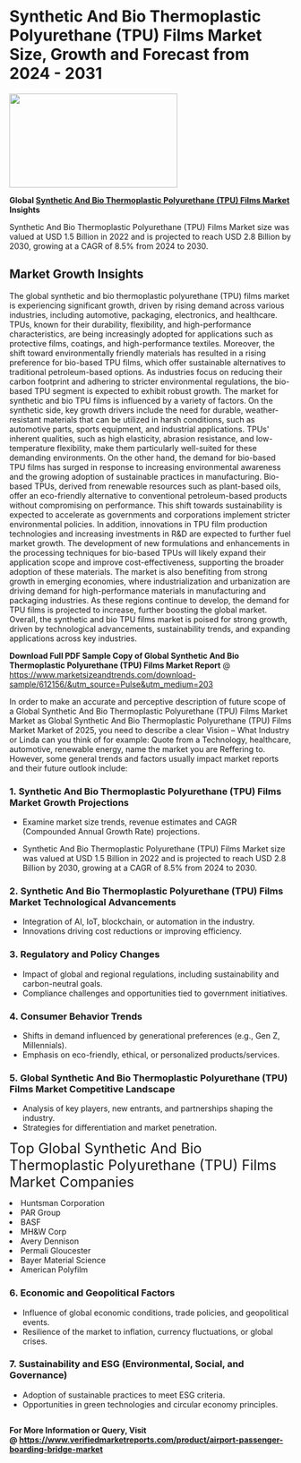 <H1>Synthetic And Bio Thermoplastic Polyurethane (TPU) Films Market Size, Growth and Forecast from 2024 - 2031</H1><img class="aligncenter size-medium wp-image-584254" src="https://thirdeyenews.in/wp-content/uploads/2024/09/Global-Market-Research-300x168.jpeg" alt="" width="300" height="168" /><p><strong>Global&nbsp;<a href="https://www.marketsizeandtrends.com/download-sample/612156/&amp;utm_source=Pulse&amp;utm_medium=203">Synthetic And Bio Thermoplastic Polyurethane (TPU) Films Market</a> Insights</strong></p><p>Synthetic And Bio Thermoplastic Polyurethane (TPU) Films Market size was valued at USD 1.5 Billion in 2022 and is projected to reach USD 2.8 Billion by 2030, growing at a CAGR of 8.5% from 2024 to 2030.</p><p><h2>Market Growth Insights</h2> The global synthetic and bio thermoplastic polyurethane (TPU) films market is experiencing significant growth, driven by rising demand across various industries, including automotive, packaging, electronics, and healthcare. TPUs, known for their durability, flexibility, and high-performance characteristics, are being increasingly adopted for applications such as protective films, coatings, and high-performance textiles. Moreover, the shift toward environmentally friendly materials has resulted in a rising preference for bio-based TPU films, which offer sustainable alternatives to traditional petroleum-based options. As industries focus on reducing their carbon footprint and adhering to stricter environmental regulations, the bio-based TPU segment is expected to exhibit robust growth. The market for synthetic and bio TPU films is influenced by a variety of factors. On the synthetic side, key growth drivers include the need for durable, weather-resistant materials that can be utilized in harsh conditions, such as automotive parts, sports equipment, and industrial applications. TPUs' inherent qualities, such as high elasticity, abrasion resistance, and low-temperature flexibility, make them particularly well-suited for these demanding environments. On the other hand, the demand for bio-based TPU films has surged in response to increasing environmental awareness and the growing adoption of sustainable practices in manufacturing. Bio-based TPUs, derived from renewable resources such as plant-based oils, offer an eco-friendly alternative to conventional petroleum-based products without compromising on performance. This shift towards sustainability is expected to accelerate as governments and corporations implement stricter environmental policies. In addition, innovations in TPU film production technologies and increasing investments in R&D are expected to further fuel market growth. The development of new formulations and enhancements in the processing techniques for bio-based TPUs will likely expand their application scope and improve cost-effectiveness, supporting the broader adoption of these materials. The market is also benefiting from strong growth in emerging economies, where industrialization and urbanization are driving demand for high-performance materials in manufacturing and packaging industries. As these regions continue to develop, the demand for TPU films is projected to increase, further boosting the global market. Overall, the synthetic and bio TPU films market is poised for strong growth, driven by technological advancements, sustainability trends, and expanding applications across key industries. </p><p><span class=""><strong>Download Full PDF Sample Copy of Global Synthetic And Bio Thermoplastic Polyurethane (TPU) Films Market Report</strong> @ <a href="https://www.marketsizeandtrends.com/download-sample/612156/&amp;utm_source=Pulse&amp;utm_medium=203" target="_blank">https://www.marketsizeandtrends.com/download-sample/612156/&amp;utm_source=Pulse&amp;utm_medium=203</a></span></p><p>In order to make an accurate and perceptive description of future scope of a Global&nbsp;Synthetic And Bio Thermoplastic Polyurethane (TPU) Films Market Market as Global&nbsp;Synthetic And Bio Thermoplastic Polyurethane (TPU) Films Market Market of 2025, you need to describe a clear Vision &ndash; What Industry or Linda can you think of for example: Quote from a Technology, healthcare, automotive, renewable energy, name the market you are Reffering to. However, some general trends and factors usually impact market reports and their future outlook include:</p><h3>1.&nbsp;<strong>Synthetic And Bio Thermoplastic Polyurethane (TPU) Films Market Growth Projections</strong></h3><ul><li>Examine market size trends, revenue estimates and CAGR (Compounded Annual Growth Rate) projections.</li><li><p>Synthetic And Bio Thermoplastic Polyurethane (TPU) Films Market size was valued at USD 1.5 Billion in 2022 and is projected to reach USD 2.8 Billion by 2030, growing at a CAGR of 8.5% from 2024 to 2030.</p></li></ul><h3>2.&nbsp;<strong>Synthetic And Bio Thermoplastic Polyurethane (TPU) Films Market Technological Advancements</strong></h3><ul><li>Integration of AI, IoT, blockchain, or automation in the industry.</li><li>Innovations driving cost reductions or improving efficiency.</li></ul><h3>3.&nbsp;<strong>Regulatory and Policy Changes</strong></h3><ul><li>Impact of global and regional regulations, including sustainability and carbon-neutral goals.</li><li>Compliance challenges and opportunities tied to government initiatives.</li></ul><h3>4.&nbsp;<strong>Consumer Behavior Trends</strong></h3><ul><li>Shifts in demand influenced by generational preferences (e.g., Gen Z, Millennials).</li><li>Emphasis on eco-friendly, ethical, or personalized products/services.</li></ul><h3>5.&nbsp;<strong>Global Synthetic And Bio Thermoplastic Polyurethane (TPU) Films Market Competitive Landscape</strong></h3><ul><li>Analysis of key players, new entrants, and partnerships shaping the industry.</li><li>Strategies for differentiation and market penetration.</li></ul><p data-pm-slice="1 1 []"><span style="color: inherit; font-family: inherit; font-size: 25px;">Top Global Synthetic And Bio Thermoplastic Polyurethane (TPU) Films Market Companies</span></p><div class="" data-test-id=""><p><li>Huntsman Corporation</li><li> PAR Group</li><li> BASF</li><li> MH&W Corp</li><li> Avery Dennison</li><li> Permali Gloucester</li><li> Bayer Material Science</li><li> American Polyfilm</li></p></div><h3>6.&nbsp;<strong>Economic and Geopolitical Factors</strong></h3><ul><li>Influence of global economic conditions, trade policies, and geopolitical events.</li><li>Resilience of the market to inflation, currency fluctuations, or global crises.</li></ul><h3>7.&nbsp;<strong>Sustainability and ESG (Environmental, Social, and Governance)</strong></h3><ul><li>Adoption of sustainable practices to meet ESG criteria.</li><li>Opportunities in green technologies and circular economy principles.</li></ul><h2><strong style="font-size: 14px;">For More Information or Query, Visit @&nbsp;</strong><a style="background-color: #ffffff; font-size: 14px;" href="https://www.marketsizeandtrends.com/report/synthetic-and-bio-thermoplastic-polyurethane-tpu-films-market/" target="_blank">https://www.verifiedmarketreports.com/product/airport-passenger-boarding-bridge-market</a></h2>
